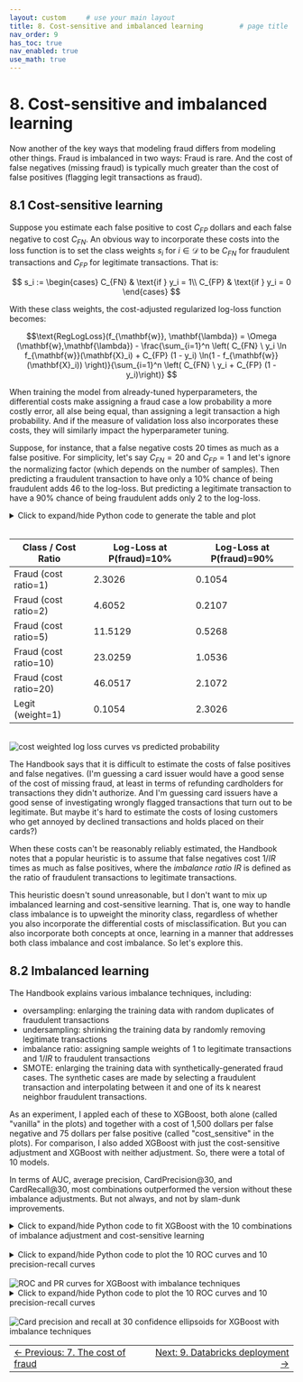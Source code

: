 ```yaml
---
layout: custom     # use your main layout
title: 8. Cost-sensitive and imbalanced learning         # page title
nav_order: 9
has_toc: true
nav_enabled: true
use_math: true
---
```


# 8. Cost-sensitive and imbalanced learning

Now another of the key ways that modeling fraud differs from modeling other things. Fraud is imbalanced in two ways: Fraud is rare. And the cost of false negatives (missing fraud) is typically much greater than the cost of false positives (flagging legit transactions as fraud).

## 8.1 Cost-sensitive learning

Suppose you estimate each false positive to cost $C_{FP}$ dollars and each false negative to cost 
$C_{FN}$.  An obvious way to incorporate these costs into the loss function is to set the class weights $s_i$ for $i\in\mathcal{D}$ to be  $C_{FN}$ for fraudulent transactions and 
$C_{FP}$ for legitimate transactions. That is:


$$
s_i := \begin{cases}
C_{FN} & \text{if } y_i = 1\\
C_{FP} & \text{if } y_i = 0
\end{cases}
$$

With these class weights, the cost-adjusted regularized log-loss function becomes:

$$\text{RegLogLoss}(f_{\mathbf{w}}, \mathbf{\lambda}) = \Omega (\mathbf{w},\mathbf{\lambda}) - \frac{\sum_{i=1}^n  
\left( C_{FN} \ y_i \ln f_{\mathbf{w}}(\mathbf{X}_i) + C_{FP} (1 - y_i) \ln(1 - f_{\mathbf{w}}(\mathbf{X}_i)) \right)}{\sum_{i=1}^n \left( C_{FN} \ y_i + C_{FP} (1 - y_i)\right)} $$


When training the model from already-tuned hyperparameters, the differential costs make assigning a fraud case a low probability a more costly error, all alse being equal, than assigning a legit transaction a high probability.  And if the measure of validation loss also incorporates these costs, they will similarly impact the hyperparameter tuning.

Suppose, for instance, that a false negative costs 20 times as much as a false positive.  For simplicity, let's say $C_{FN}=20$ and $C_{FP}=1$ and let's ignore the normalizing factor (which depends on the number of samples). Then predicting a fraudulent transaction to have only a 10% chance of being fraudulent adds 46 to the log-loss. But predicting a legitimate transaction to have a 90% chance of being fraudulent adds only 2 to the log-loss.  


<details>
<summary>Click to expand/hide Python code to generate the table and plot</summary>

<pre> ```python
import numpy as np
import matplotlib.pyplot as plt
import matplotlib as mpl
from matplotlib.colors import ListedColormap
import matplotlib.ticker as ticker

p = np.linspace(0.001, 0.999, 500)
cost_ratios = [1, 2, 5, 10, 20]

viridis_full = mpl.colormaps['viridis'](np.linspace(0, 1, 256))
start = int(0.1 * 256)
end = int(0.85 * 256)
viridis_trimmed = viridis_full[start:end]
custom_cmap = ListedColormap(viridis_trimmed)
colors = custom_cmap(np.linspace(0, 1, len(cost_ratios)))

plt.figure(figsize=(8, 5))
handles = []
labels = []

# Plot fraud curves and collect handles and labels
for cost_ratio, color in zip(cost_ratios, colors):
    log_loss_fraud = -np.log(p) * cost_ratio
    h, = plt.plot(p * 100, log_loss_fraud, label=f'Fraud (cost ratio={cost_ratio})', linestyle='--', color=color)
    handles.append(h)
    labels.append(f'Fraud (cost ratio={cost_ratio})')

# Plot legit curve
log_loss_legit = -np.log(1 - p)
h_legit, = plt.plot(p * 100, log_loss_legit, label='Legit (weight=1)', color='brown')

# Append the legit curve handle and label at the end
handles.append(h_legit)
labels.append('Legit (weight=1)')

# Create an ordering list:
# Indices of fraud curves sorted by decreasing cost ratio (since cost_ratios is increasing, reverse the order)
fraud_indices_desc = list(range(len(cost_ratios)-1, -1, -1))

# Append the legit curve index last
legend_order = fraud_indices_desc + [len(cost_ratios)]  # legit is last

# Reorder handles and labels according to desired legend order
handles_ordered = [handles[i] for i in legend_order]
labels_ordered = [labels[i] for i in legend_order]

plt.legend(handles_ordered, labels_ordered)
plt.title('Cost-Weighted Log-Loss Curves vs Predicted Probability')
plt.xlabel('Predicted Probability of Fraud (%)')
plt.ylabel('Log-Loss')
plt.grid(True)

# Add percent signs on the x-axis tick labels
plt.gca().xaxis.set_major_formatter(ticker.PercentFormatter(xmax=100))

plt.savefig("cost-wgted-log-loss-curves-vs-pred-prob.png", bbox_inches='tight')
plt.show()

p_values = [0.1, 0.9]
cost_ratios = [1, 2, 5, 10, 20]

def log_loss_fraud(p, cost_ratio):
    return -np.log(p) * cost_ratio

def log_loss_legit(p):
    return -np.log(1 - p)

rows = []
headers = ["Class / Cost Ratio", "Log-Loss at p=10%", "Log-Loss at p=90%"]

for cost_ratio in cost_ratios:
    row = [
        f"Fraud (cost ratio={cost_ratio})",
        f"{log_loss_fraud(0.1, cost_ratio):.4f}",
        f"{log_loss_fraud(0.9, cost_ratio):.4f}"
    ]
    rows.append(row)

# Add legit row
rows.append([
    "Legit (weight=1)",
    f"{log_loss_legit(0.1):.4f}",
    f"{log_loss_legit(0.9):.4f}"
])

# Print markdown table
print("| " + " | ".join(headers) + " |")
print("|" + "|".join(["---"] * len(headers)) + "|")
for row in rows:
    print("| " + " | ".join(row) + " |")

``` </pre>
</details>

<br>

| Class / Cost Ratio | Log-Loss at P(fraud)=10% | Log-Loss at P(fraud)=90% |
|---|---|---|
| Fraud (cost ratio=1) | 2.3026 | 0.1054 |
| Fraud (cost ratio=2) | 4.6052 | 0.2107 |
| Fraud (cost ratio=5) | 11.5129 | 0.5268 |
| Fraud (cost ratio=10) | 23.0259 | 1.0536 |
| Fraud (cost ratio=20) | 46.0517 | 2.1072 |
| Legit (weight=1) | 0.1054 | 2.3026 |

<br>

<img src="./images/cost-wgted-log-loss-curves-vs-pred-prob.png" alt="cost weighted log loss curves vs predicted probability" />


The Handbook says that it is difficult to estimate the costs of false positives and false negatives. (I'm guessing a card issuer would have a good sense of the cost of missing fraud, at least in terms of refunding cardholders for transactions they didn't authorize. And I'm guessing card issuers have a good sense of investigating wrongly flagged transactions that turn out to be legitimate. But maybe it's hard to estimate the costs of losing customers who get annoyed by declined transactions and holds placed on their cards?) 

When these costs can't be reasonably reliably estimated, the Handbook notes that a popular heuristic is to assume that false negatives cost $1/IR$ times as much as false positives, where the *imbalance ratio* $IR$ is defined as the ratio of fraudulent transactions to legitimate transactions. 

This heuristic doesn't sound unreasonable, but I don't want to mix up imbalanced learning and cost-sensitive learning. That is, one way to handle class imbalance is to upweight the minority class, regardless of whether you also incorporate the differential costs of misclassification. But you can also incorporate both concepts at once, learning in a manner that addresses both class imbalance and cost imbalance.  So let's explore this. 

## 8.2 Imbalanced learning

The Handbook explains various imbalance techniques, including: 
- oversampling: enlarging the training data with random duplicates of fraudulent transactions
- undersampling: shrinking the training data by randomly removing legitimate transactions 
- imbalance ratio: assigning sample weights of 1 to legitimate transactions and $1/IR$ to fraudulent transactions
- SMOTE: enlarging the training data with synthetically-generated fraud cases. The synthetic cases are made by selecting a fraudulent transaction and interpolating between it and one of its k nearest neighbor fraudulent transactions.

As an experiment, I appled each of these to XGBoost, both alone (called "vanilla" in the plots) and together with a cost of 1,500 dollars per false negative and 75 dollars per false positive (called "cost_sensitive" in the plots). For comparison, I also added XGBoost with just the cost-sensitive adjustment and XGBoost with neither adjustment. So, there were a total of 10 models.

In terms of AUC, average precision, CardPrecision@30, and CardRecall@30, most combinations outperformed the version without these imbalance adjustments.  But not always, and not by slam-dunk improvements.


<details>
<summary>Click to expand/hide Python code to fit XGBoost with the 10 combinations of imbalance adjustment and cost-sensitive learning </summary>

<pre> ```python
""" Run XGBoost 10 combinations of imbalance adjustment and cost-sensitive learning """

from imblearn.pipeline import Pipeline as ImbPipeline
from imblearn.over_sampling import SMOTE
from imblearn.under_sampling import RandomUnderSampler
from imblearn.over_sampling import RandomOverSampler
from scipy.special import expit as sigmoid  # Sigmoid function
from sklearn.base import clone

# Define sampler mapping
def get_sampler(method):
    if method == 'undersampling':
        return RandomUnderSampler(random_state=0)
    elif method == 'oversampling':
        return RandomOverSampler(random_state=0)
    elif method == 'smote':
        return SMOTE(random_state=0)
    else:
        return None  # For 'imbalance_ratio' and 'none'

# Setup pipelines (no sampling in pipeline yet)
pipelines = {
    'XGBoost': Pipeline([
        ('preprocessor', preprocessor),
        ('clf', XGBClassifier(random_state=0, use_label_encoder=False, eval_metric='logloss', n_jobs=-1))
    ])
}

# Function to calculate sample weights
def calc_sample_weights(y, cost_FP, cost_FN):
    return np.where(y == 1, cost_FN, cost_FP)


def run_imbalance_and_cost_sensitive_exp(
    df, pipelines, input_features, output_col,
    imbalance_methods=['imbalance_ratio', 'undersampling', 'oversampling', 'smote', 'none'],
    cost_FP=75, cost_FN=1500,
    start_date=datetime.datetime(2018, 7, 25),
    delta_train=7, delta_delay=7, delta_assessment=7,
    n_folds=4,
    n_iter=20,
    random_state=0
):
    rng = check_random_state(random_state)
    optimized_pipelines = {}

    for imb_method in imbalance_methods:
        for cost_sensitive in [False, True]:
            run_name = f"{imb_method}_{'cost_sensitive' if cost_sensitive else 'vanilla'}"
            print(f"Running experiment: {run_name}")

            pipeline_template = pipelines['XGBoost']  # Only XGB

            param_dist = {
                'clf__n_estimators': randint(50, 101),       # 50 to 100
                'clf__max_depth': randint(3, 8),             # 3 to 7
                'clf__learning_rate': uniform(0.01, 0.19),  # 0.01 to 0.2 approx
            }

            def fit_and_score(params):
                fold_scores = []
                fold_start = start_date
                for fold in range(n_folds):
                    train_df, val_df = get_train_val_split(df, fold, fold_start, delta_train, delta_delay, delta_assessment)
                    if train_df.empty or val_df.empty:
                        fold_start += datetime.timedelta(days=delta_assessment)
                        continue

                    X_train = train_df[input_features]
                    y_train = train_df[output_col]
                    X_val = val_df[input_features]
                    y_val = val_df[output_col]

                    model = clone(pipeline_template)
                    model.set_params(**params)

                    # Set scale_pos_weight or sample weights according to imb_method and cost_sensitive
                    if imb_method == 'none':
                        if cost_sensitive:
                            sample_weights = np.where(y_train==1, cost_FN, cost_FP)
                            model.set_params(clf__scale_pos_weight=1)
                            model.fit(X_train, y_train, clf__sample_weight=sample_weights)
                        else:
                            model.fit(X_train, y_train)
                    elif imb_method == 'imbalance_ratio':
                        n_pos = np.sum(y_train==1)
                        n_neg = np.sum(y_train==0)
                        spw = n_neg / max(1,n_pos)
                        spw *= (cost_FP / cost_FN if cost_sensitive else 1)
                        model.set_params(clf__scale_pos_weight=spw)
                        model.fit(X_train, y_train)
                    else:
                        # Use sampling methods
                        sampler = get_sampler(imb_method)
                        X_res, y_res = sampler.fit_resample(X_train, y_train)
                        sample_weights = np.where(y_res==1, cost_FN, cost_FP) if cost_sensitive else None
                        spw = (np.sum(y_res==0)/max(1,np.sum(y_res==1)))*(cost_FP/cost_FN if cost_sensitive else 1)
                        model.set_params(clf__scale_pos_weight=spw)
                        model.fit(X_res, y_res, clf__sample_weight=sample_weights)

                    y_pred_prob = model.predict_proba(X_val)
                    sample_weights_val = np.where(y_val==1, cost_FN, cost_FP) if cost_sensitive else None
                    loss = log_loss(y_val, y_pred_prob, sample_weight=sample_weights_val)
                    fold_scores.append(loss)
                    fold_start += datetime.timedelta(days=delta_assessment)

                return np.mean(fold_scores) if fold_scores else float('inf')

            best_score = float('inf')
            best_params = None
            best_model = None

            for params in list(ParameterSampler(param_dist, n_iter=n_iter, random_state=rng)):
                score = fit_and_score(params)
                print(f"Params {params} -> Score {score:.5f}")
                if score < best_score:
                    best_score = score
                    best_params = params

            # Fit model on full data
            final_model = clone(pipeline_template)
            final_model.set_params(**best_params)
            if imb_method == 'none':
                if cost_sensitive:
                    sample_weights_full = np.where(df[output_col]==1, cost_FN, cost_FP)
                    final_model.set_params(clf__scale_pos_weight=1)
                    final_model.fit(df[input_features], df[output_col], clf__sample_weight=sample_weights_full)
                else:
                    final_model.fit(df[input_features], df[output_col])
            elif imb_method == 'imbalance_ratio':
                n_pos_full = np.sum(df[output_col]==1)
                n_neg_full = np.sum(df[output_col]==0)
                spw_full = n_neg_full / max(1,n_pos_full)
                spw_full *= (cost_FP / cost_FN if cost_sensitive else 1)
                final_model.set_params(clf__scale_pos_weight=spw_full)
                final_model.fit(df[input_features], df[output_col])
            else:
                sampler = get_sampler(imb_method)
                X_res_full, y_res_full = sampler.fit_resample(df[input_features], df[output_col])
                sample_weights_full = np.where(y_res_full==1, cost_FN, cost_FP) if cost_sensitive else None
                spw_full = (np.sum(y_res_full==0)/max(1,np.sum(y_res_full==1)))*(cost_FP/cost_FN if cost_sensitive else 1)
                final_model.set_params(clf__scale_pos_weight=spw_full)
                final_model.fit(X_res_full, y_res_full, clf__sample_weight=sample_weights_full)

            optimized_pipelines[run_name] = {
                'model': final_model,
                'best_params': best_params,
                'best_score': best_score
            }

    return optimized_pipelines

result_pipelines = run_imbalance_and_cost_sensitive_exp(
    transactions_df,
    pipelines,
    input_features,
    'TX_FRAUD',
    imbalance_methods=['imbalance_ratio', 'undersampling', 'oversampling', 'smote', 'none'],
    cost_FP=75,
    cost_FN=1500,
    start_date=datetime.datetime(2018,7,25),
    delta_train=7,
    delta_delay=7,
    delta_assessment=7,
    n_folds=4,
    n_iter=20
)


``` </pre>
</details>


<br>


<details>
<summary>Click to expand/hide Python code to plot the 10 ROC curves and 10 precision-recall curves </summary>

<pre> ```python
X_test, y_test = test_df[input_features], test_df['TX_FRAUD']

model_name = 'XGBoost'
import matplotlib.pyplot as plt
from sklearn.metrics import roc_curve, auc, precision_recall_curve, average_precision_score

def plot_roc_pr_curves(pipelines, X_test, y_test):
    plt.figure(figsize=(14, 6))

    # Gather ROC data and sort by decreasing AUC
    roc_data = []
    for name, pipe_info in pipelines.items():
        model = pipe_info['model']  # Extract the actual model
        probs = model.predict_proba(X_test)[:, 1]
        fpr, tpr, _ = roc_curve(y_test, probs)
        roc_auc = auc(fpr, tpr)
        roc_data.append((name, fpr, tpr, roc_auc))
    roc_data.sort(key=lambda x: x[3], reverse=True)

    # Plot ROC Curve
    plt.subplot(1, 2, 1)
    for name, fpr, tpr, roc_auc in roc_data:
        plt.plot(fpr, tpr, label=f'{name} (AUC = {roc_auc:.2f})')
    random_roc_auc = 0.5
    plt.plot([0, 1], [0, 1], 'r--', label=f'Random Guessing (AUC = {random_roc_auc:.2f})')  
    plt.xlabel('False Positive Rate')
    plt.ylabel('True Positive Rate')
    plt.title('ROC Curve')
    plt.legend(loc='lower right')

    # Gather PR data and sort by decreasing AP
    pr_data = []
    for name, pipe_info in pipelines.items():
        model = pipe_info['model']
        probs = model.predict_proba(X_test)[:, 1]
        precision, recall, _ = precision_recall_curve(y_test, probs)
        ap = average_precision_score(y_test, probs)
        pr_data.append((name, recall, precision, ap))
    pr_data.sort(key=lambda x: x[3], reverse=True)

    # Plot Precision-Recall Curve
    plt.subplot(1, 2, 2)
    for name, recall, precision, ap in pr_data:
        plt.plot(recall, precision, label=f'{name} (AP = {ap:.2f})')
    # Add dashed line for random guessing (constant model)
    positive_rate = y_test.mean()
    random_ap = positive_rate
    plt.plot([0, 1], [positive_rate, positive_rate], 'r--', label=f'Random Guessing (AP = {random_ap:.2f})')
    plt.xlabel('Recall')
    plt.ylabel('Precision')
    plt.title('Precision-Recall Curve')
    # Place legend in lower left for PR curve with sorted entries
    plt.legend(loc='lower left')

    plt.tight_layout(rect=[0, 0, 0.85, 1])  # Make room on right for ROC legend
    plt.savefig(f"ROC-and-PR-curves-for-{model_name}-w-imb-from-test-data.png", bbox_inches='tight')
    plt.show()

plot_roc_pr_curves(result_pipelines, X_test, y_test)
``` </pre>
</details>

<br>

<img src="./images/ROC-and-PR-curves-for-XGBoost-w-imb-from-test-data.png" alt="ROC and PR curves for XGBoost with imbalance techniques" />

<br>

<details>
<summary>Click to expand/hide Python code to plot the 10 ROC curves and 10 precision-recall curves </summary>

<pre> ```python
import matplotlib.patches as patches

def plot_confidence_ellipse(
    x, y, ax, n_std=1.96, edgecolor='black', **kwargs
):
    if x.size != y.size:
        raise ValueError("x and y must be the same size")
    cov = np.cov(x, y)
    mean_x, mean_y = np.mean(x), np.mean(y)
    eigvals, eigvecs = np.linalg.eigh(cov)
    order = eigvals.argsort()[::-1]
    eigvals, eigvecs = eigvals[order], eigvecs[:, order]
    theta = np.degrees(np.arctan2(*eigvecs[:, 0][::-1]))
    width, height = 2 * n_std * np.sqrt(eigvals)
    ellipse = patches.Ellipse(
        (mean_x, mean_y), width, height, angle=theta,
        edgecolor=edgecolor, facecolor='none', **kwargs
    )
    ax.add_patch(ellipse)
    ax.scatter(mean_x, mean_y, color=edgecolor, s=60, edgecolors='k', zorder=10)

def plot_card_precision_recall_ellipse_by_time_and_model(
    optimized_pipelines,
    X_test,
    y_test,
    A,
    n_a,
    m_a,
    time_unit
):
    time_column_map = {
        'days': 'TX_TIME_DAYS',
        'hours': 'TX_TIME_HOURS',
        'minutes': 'TX_TIME_MINUTES',
        'seconds': 'TX_TIME_SECONDS',
    }
    time_unit_divisor = {
        'days': 30,
        'hours': 30 * 24,
        'minutes': 30 * 24 * 60,
        'seconds': 30 * 24 * 60 * 60
    }
    if time_unit not in time_column_map:
        raise ValueError(f"time_unit must be one of {list(time_column_map.keys())}")

    time_col = time_column_map[time_unit]
    divisor = time_unit_divisor.get(time_unit, 30)
    k_card = max(1, int((A * n_a) / divisor))

    df = pd.DataFrame({
        'time_period': X_test[time_col],
        'y_true': y_test,
    })

    has_customer = 'CUSTOMER_ID' in X_test.columns
    if has_customer:
        df['customer_id'] = X_test['CUSTOMER_ID']

    results_time = []
    drop_cols = time_columns + (['CUSTOMER_ID'] if has_customer else [])

    for name, pipe_info in optimized_pipelines.items():
        model = pipe_info['model']  # Extract the actual model
        X_pred = X_test.drop(columns=drop_cols)
        if hasattr(model, "predict_proba"):
            scores = model.predict_proba(X_pred)[:, 1]
        elif hasattr(model, "decision_function"):
            scores = model.decision_function(X_pred)
        else:
            scores = model.predict(X_pred)
        df['score'] = scores
        for t_val, grp in df.groupby('time_period'):
            if has_customer:
                agg = grp.groupby('customer_id').agg(
                    max_score=('score', 'max'),
                    card_true=('y_true', 'max')
                ).reset_index()
                p_c = card_precision_at_k(agg['card_true'], agg['max_score'], k_card)
                r_c = card_recall_at_k(agg['card_true'], agg['max_score'], k_card)
            else:
                p_c, r_c = np.nan, np.nan
            results_time.append({
                'time_period': t_val,
                'model': name,
                'card_precision@k': p_c,
                'card_recall@k': r_c
            })

    df_time = pd.DataFrame(results_time)
    models = df_time['model'].unique()

    # Collect mean recall and precision, compute distance for sorting
    mean_values = []
    for model in models:
        subset = df_time[df_time['model'] == model]
        mean_recall = np.mean(subset['card_recall@k'])
        mean_precision = np.mean(subset['card_precision@k'])
        dist = np.sqrt(mean_recall**2 + mean_precision**2)
        mean_values.append((model, mean_recall, mean_precision, dist))

    # Sort by distance descending
    mean_values.sort(key=lambda x: x[3], reverse=True)

    cmap = plt.get_cmap('tab10')
    colors = {mv[0]: cmap(i) for i, mv in enumerate(mean_values)}

    fig, ax1 = plt.subplots(1, 1, figsize=(10, 8))
    for model, mean_recall, mean_precision, _ in mean_values:
        subset = df_time[df_time['model'] == model]
        if len(subset) >= 2:
            plot_confidence_ellipse(
                subset['card_recall@k'].values,
                subset['card_precision@k'].values,
                ax1,
                n_std=1.96,
                edgecolor=colors[model]
            )
        ax1.scatter(
            mean_recall,
            mean_precision,
            color=colors[model],
            edgecolors='k',
            s=60,
            zorder=10,
            label=model
        )
        print(f"{model}: recall = {mean_recall:.4f}, precision = {mean_precision:.4f}")

    ax1.set_xlabel(f"CardRecall@{k_card}")
    ax1.set_ylabel(f"CardPrecision@{k_card}")
    ax1.set_title(f"95%-Confidence Ellipse for CardPrecision@{k_card} vs CardRecall@{k_card}, "
                  f"by Model (for a model deployed every {time_unit[:-1]})")
    handles, labels = ax1.get_legend_handles_labels()
    ax1.legend(handles, labels)
    ax1.grid(True)

    plt.savefig("Card-precision-and-recall-at-30-conf-ellipse-for-{model_name}-w-imb.png", bbox_inches='tight')
    plt.tight_layout()
    plt.show()

m_a = 2300                 # Average num txs reviewed per analyst per month (example)
n_a = 2160                 # Average num cards reviewed per analyst per month (example)
A = 10                    # Number of analysts employed 24/7

# Add TX_TIME_HOURS and TX_TIME_MINUTES (// rounds down, i.e. "floor division"), the hours & minutes from midnight on the day of the 1st tx
transactions_df['TX_TIME_MINUTES'] = transactions_df['TX_TIME_SECONDS'] // 60
transactions_df['TX_TIME_HOURS'] = transactions_df['TX_TIME_MINUTES'] // 60

(train_df, test_df)=get_train_test_set(transactions_df,start_date_training,
                                       delta_train=7,delta_delay=7,delta_test=7)

time_columns = ['TX_DATETIME', 'TX_TIME_DAYS', 'TX_TIME_HOURS', 'TX_TIME_MINUTES', 'TX_TIME_SECONDS']

X_test, y_test = test_df[input_features + time_columns + ['CUSTOMER_ID']], test_df['TX_FRAUD']


plot_card_precision_recall_ellipse_by_time_and_model(
    result_pipelines,
    X_test,
    y_test,
    A=A, n_a=n_a, m_a=m_a, time_unit='hours'
)

``` </pre>
</details>

<br>

<img src="./images/Card-precision-and-recall-at-30-conf-ellipse-for-XGBoost-w-imb.png" alt="Card precision and recall at 30 confidence ellipsoids for XGBoost with imbalance techniques" />

<br>

<table width="100%">
  <tr>
    <td align="left">
      <a href="/7-the-cost-of-fraud-to-the-card-issuer.html">← Previous: 7. The cost of fraud</a>
    </td>
    <td align="right">
    <a href="/9-Databricks deployment.html">
      Next: 9. Databricks deployment →</a>
    </td>
  </tr>
</table>

